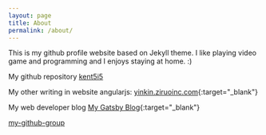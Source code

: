 ```yaml
---
layout: page
title: About
permalink: /about/
---
```


This is my github profile website based on Jekyll theme. 
I like playing video game and programming and I enjoys staying at home. :)

My github repository
[kent5i5](https://github.com/kent5i5) 

My other writing in website angularjs:
[yinkin.ziruoinc.com](https://yinkin.ziruoinc.com/){:target="_blank"}

My web developer blog
[My Gatsby Blog](https://yinkinblog.herokuapp.com/){:target="_blank"}

[my-github-group](https://github.com/Mobile-Kickstart-Squad-team)
